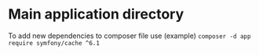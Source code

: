 # Main application directory

To add new dependencies to composer file use (example) `composer -d app require symfony/cache ^6.1`